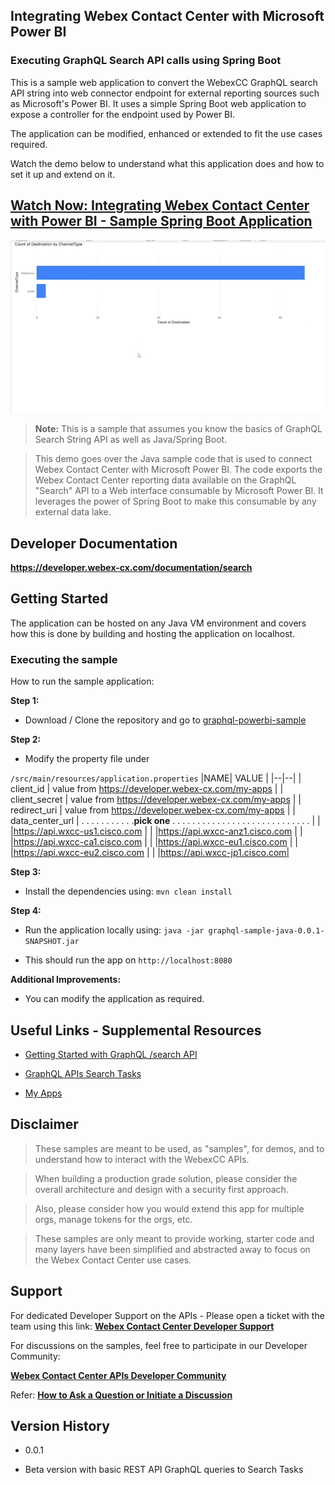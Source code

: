 
## Integrating Webex Contact Center with Microsoft Power BI

  

### Executing GraphQL Search API calls using Spring Boot

  

This is a sample web application to convert the WebexCC GraphQL search API string into web connector endpoint for external reporting sources such as Microsoft's Power BI. It uses a simple Spring Boot web application to expose a controller for the endpoint used by Power BI.

  

The application can be modified, enhanced or extended to fit the use cases required.

  

Watch the demo below to understand what this application does and how to set it up and extend on it.

  

## [Watch Now: Integrating Webex Contact Center with Power BI - Sample Spring Boot Application](https://app.vidcast.io/share/6fd7cd09-7930-488c-9f02-0baa13f1d0e3)

  

![Graphql Power BI Sample](./images/graphql-powerbi-sample.png)

  

> **Note:** This is a sample that assumes you know the basics of GraphQL Search String API as well as Java/Spring Boot.

  

> This demo goes over the Java sample code that is used to connect Webex Contact Center with Microsoft Power BI. The code exports the Webex Contact Center reporting data available on the GraphQL "Search" API to a Web interface consumable by Microsoft Power BI. It leverages the power of Spring Boot to make this consumable by any external data lake.

  

## Developer Documentation

  

**https://developer.webex-cx.com/documentation/search**

  

## Getting Started

  

The application can be hosted on any Java VM environment and covers how this is done by building and hosting the application on localhost.

  

### Executing the sample

  

How to run the sample application:

  

**Step 1:**

  

- Download / Clone the repository and go to [graphql-powerbi-sample](https://github.com/CiscoDevNet/webex-contact-center-api-samples/graphql-powerbi-sample)

  

**Step 2:**

  

- Modify the property file under

`/src/main/resources/application.properties`
|NAME| VALUE |
|--|--|
| client_id | value from https://developer.webex-cx.com/my-apps |
| client_secret | value from https://developer.webex-cx.com/my-apps |
| redirect_uri | value from https://developer.webex-cx.com/my-apps |
| data_center_url | . . . . . . . . . . .**pick one** . . . . . . . . . . . . . . . . . . . . . . . . . . . . |
|   |https://api.wxcc-us1.cisco.com |
|   |https://api.wxcc-anz1.cisco.com |
|   |https://api.wxcc-ca1.cisco.com |
|   |https://api.wxcc-eu1.cisco.com |
|   |https://api.wxcc-eu2.cisco.com |
|   |https://api.wxcc-jp1.cisco.com| 

  
  

**Step 3:**

  

- Install the dependencies using: `mvn clean install`

  

**Step 4:**

  

- Run the application locally using: `java -jar graphql-sample-java-0.0.1-SNAPSHOT.jar`

- This should run the app on `http://localhost:8080`

  

**Additional Improvements:**

  

- You can modify the application as required.

  

## Useful Links - Supplemental Resources

  

- [Getting Started with GraphQL /search API](https://github.com/CiscoDevNet/webex-contact-center-api-samples/tree/main/graphql-sample)

  

- [GraphQL APIs Search Tasks](https://developer.webex-cx.com/documentation/search/v1/search-tasks)

  

- [My Apps](https://developer.webex-cx.com/my-apps)

  

## Disclaimer

  

> These samples are meant to be used, as "samples", for demos, and to understand how to interact with the WebexCC APIs.

> When building a production grade solution, please consider the overall architecture and design with a security first approach.

> Also, please consider how you would extend this app for multiple orgs, manage tokens for the orgs, etc.

> These samples are only meant to provide working, starter code and many layers have been simplified and abstracted away to focus on the Webex Contact Center use cases.

  

## Support

  

For dedicated Developer Support on the APIs - Please open a ticket with the team using this link: **[Webex Contact Center Developer Support](https://developer.webex-cx.com/support)**

  

For discussions on the samples, feel free to participate in our Developer Community:

  

**[Webex Contact Center APIs Developer Community](https://community.cisco.com/t5/contact-center/bd-p/j-disc-dev-contact-center)**

  

Refer: **[How to Ask a Question or Initiate a Discussion](https://community.cisco.com/t5/contact-center/webex-contact-center-apis-developer-community-and-support/m-p/4558270)**

  

## Version History

  

- 0.0.1

  

- Beta version with basic REST API GraphQL queries to Search Tasks